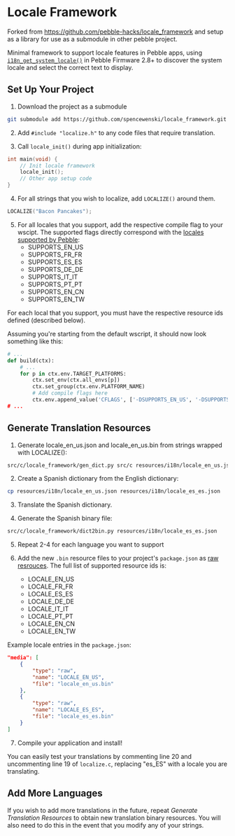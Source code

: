 Locale Framework
================

Forked from https://github.com/pebble-hacks/locale_framework and setup as a
library for use as a submodule in other pebble project.

Minimal framework to support locale features in Pebble apps, using
[`i18n_get_system_locale()`](http://developer.getpebble.com/docs/c/group___internationalization.html)
in Pebble Firmware 2.8+ to discover the system locale and select the correct
text to display.

## Set Up Your Project

1. Download the project as a submodule

```bash
git submodule add https://github.com/spencewenski/locale_framework.git src/c/locale_framework
```

2. Add `#include "localize.h"` to any code files that require translation.

3. Call `locale_init()` during app initialization:

```c
int main(void) {
    // Init locale framework
    locale_init();
    // Other app setup code
}
```

4. For all strings that you wish to localize, add `LOCALIZE()` around them.

```c
LOCALIZE("Bacon Pancakes");
```

5. For all locales that you support, add the respective compile flag to your wscipt.
The supported flags directly correspond with the [locales supported by Pebble](https://developer.pebble.com/guides/tools-and-resources/internationalization/#locales-supported-by-pebble):
    - SUPPORTS_EN_US
    - SUPPORTS_FR_FR
    - SUPPORTS_ES_ES
    - SUPPORTS_DE_DE
    - SUPPORTS_IT_IT
    - SUPPORTS_PT_PT
    - SUPPORTS_EN_CN
    - SUPPORTS_EN_TW

For each local that you support, you must have the respective resource ids defined (described below).

Assuming you're starting from the default wscript, it should now look something like this:
```python
# ...
def build(ctx):
    # ...
    for p in ctx.env.TARGET_PLATFORMS:
        ctx.set_env(ctx.all_envs[p])
        ctx.set_group(ctx.env.PLATFORM_NAME)
        # Add compile flags here
        ctx.env.append_value('CFLAGS', ['-DSUPPORTS_EN_US', '-DSUPPORTS_FR_FR, ...])
# ...
```

## Generate Translation Resources

1. Generate locale_en_us.json and locale_en_us.bin from strings wrapped with LOCALIZE():

```bash
src/c/locale_framework/gen_dict.py src/c resources/i18n/locale_en_us.json
```

2. Create a Spanish dictionary from the English dictionary:

```bash
cp resources/i18n/locale_en_us.json resources/i18n/locale_es_es.json
```

3. Translate the Spanish dictionary.

4. Generate the Spanish binary file:

```bash
src/c/locale_framework/dict2bin.py resources/i18n/locale_es_es.json
```

5. Repeat 2-4 for each language you want to support

6. Add the new `.bin` resource files to your project's `package.json` as
[raw resrouces](https://developer.pebble.com/guides/app-resources/raw-data-files/).
The full list of supported resource ids is:
    - LOCALE_EN_US
    - LOCALE_FR_FR
    - LOCALE_ES_ES
    - LOCALE_DE_DE
    - LOCALE_IT_IT
    - LOCALE_PT_PT
    - LOCALE_EN_CN
    - LOCALE_EN_TW

Example locale entries in the `package.json`:
```json
"media": [
    {
        "type": "raw",
        "name": "LOCALE_EN_US",
        "file": "locale_en_us.bin"
    },
    {
        "type": "raw",
        "name": "LOCALE_ES_ES",
        "file": "locale_es_es.bin"
    }
]
```

7. Compile your application and install!

You can easily test your translations by commenting line 20 and uncommenting
line 19 of `localize.c`, replacing "es_ES" with a locale you are translating.

## Add More Languages

If you wish to add more translations in the future, repeat *Generate
Translation Resources* to obtain new translation binary resources. You will also
need to do this in the event that you modify any of your strings.
